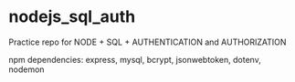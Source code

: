 # nodejs_sql_auth

Practice repo for NODE + SQL + AUTHENTICATION and AUTHORIZATION

npm dependencies: 
express,
mysql,
bcrypt,
jsonwebtoken,
dotenv,
nodemon
